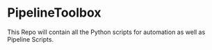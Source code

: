 # PipelineToolbox
This Repo will contain all the Python scripts for automation as well as Pipeline Scripts.
